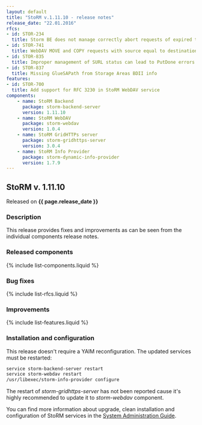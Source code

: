 ```yaml
---
layout: default
title: "StoRM v.1.11.10 - release notes"
release_date: "22.01.2016"
rfcs:
- id: STOR-234
  title: Storm BE does not manage correctly abort requests of expired tokens
- id: STOR-741
  title: WebDAV MOVE and COPY requests with source equal to destination fail with 412 instead of 403
- id: STOR-835
  title: Improper management of SURL status can lead to PutDone errors and locked SURLs
- id: STOR-837
  title: Missing GlueSAPath from Storage Areas BDII info
features:
- id: STOR-700
  title: Add support for RFC 3230 in StoRM WebDAV service
components:
    - name: StoRM Backend
      package: storm-backend-server
      version: 1.11.10
    - name: StoRM WebDAV
      package: storm-webdav
      version: 1.0.4
    - name: StoRM GridHTTPs server
      package: storm-gridhttps-server
      version: 3.0.4
    - name: StoRM Info Provider
      package: storm-dynamic-info-provider
      version: 1.7.9
---
```


## StoRM v. 1.11.10

Released on **{{ page.release_date }}**

### Description

This release provides fixes and improvements as can be seen from the
individual components release notes.

### Released components

{% include list-components.liquid %}

### Bug fixes

{% include list-rfcs.liquid %}

### Improvements

{% include list-features.liquid %}

### Installation and configuration

This release doesn't require a YAIM reconfiguration. The updated services must
be restarted:

```bash
service storm-backend-server restart
service storm-webdav restart
/usr/libexec/storm-info-provider configure
```

The restart of *storm-gridhttps-server* has not been reported cause it's highly recommended to update it to *storm-webdav* component.

You can find more information about upgrade, clean installation and configuration of
StoRM services in the [System Administration Guide][storm-sysadmin-guide].

[storm-documentation]: {{site.baseurl}}/documentation.html
[storm-sysadmin-guide]: {{site.baseurl}}/documentation/sysadmin-guide/
